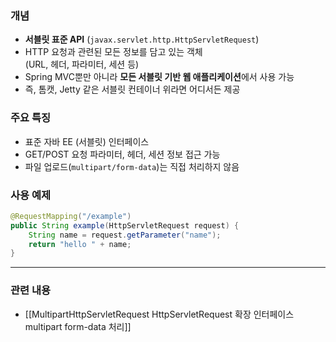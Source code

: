 ### 개념
- **서블릿 표준 API** (`javax.servlet.http.HttpServletRequest`)
- HTTP 요청과 관련된 모든 정보를 담고 있는 객체  
  (URL, 헤더, 파라미터, 세션 등)
- Spring MVC뿐만 아니라 **모든 서블릿 기반 웹 애플리케이션**에서 사용 가능
- 즉, 톰캣, Jetty 같은 서블릿 컨테이너 위라면 어디서든 제공
### 주요 특징
- 표준 자바 EE (서블릿) 인터페이스
- GET/POST 요청 파라미터, 헤더, 세션 정보 접근 가능
- 파일 업로드(`multipart/form-data`)는 직접 처리하지 않음

### 사용 예제
```java
@RequestMapping("/example")
public String example(HttpServletRequest request) {
    String name = request.getParameter("name");
    return "hello " + name;
}
```


---

### 관련 내용

- [[MultipartHttpServletRequest HttpServletRequest 확장 인터페이스 multipart form-data 처리]]